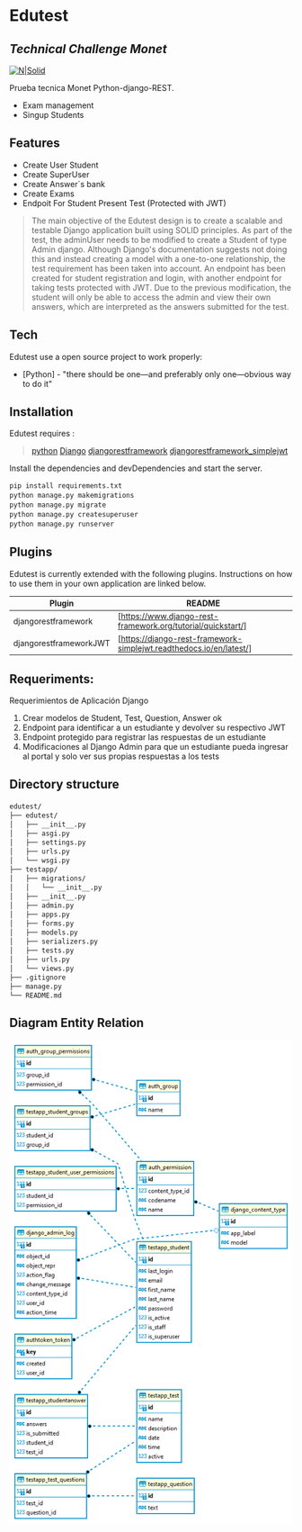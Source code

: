 # Edutest
## _Technical Challenge Monet_

[![N|Solid](https://cdn.iconscout.com/icon/free/png-256/django-12-1175186.png?f=avif&w=128)](https://docs.djangoproject.com/en/4.1/)

Prueba tecnica Monet
Python-django-REST.
- Exam management
- Singup Students

## Features

- Create User Student
- Create SuperUser
- Create Answer´s bank 
- Create Exams
- Endpoit For Student Present Test (Protected with JWT)

> The main objective of the Edutest design is to create a scalable and testable Django application built using SOLID principles. As part of the test, the adminUser needs to be modified to create a Student of type Admin django. Although Django's documentation suggests not doing this and instead creating a model with a one-to-one relationship, the test requirement has been taken into account. An endpoint has been created for student registration and login, with another endpoint for taking tests protected with JWT. Due to the previous modification, the student will only be able to access the admin and view their own answers, which are interpreted as the answers submitted for the test.


## Tech

Edutest use a open source project to work properly:

- [Python] - "there should be one—and preferably only one—obvious way to do it"

## Installation

Edutest requires :
>[python](https://www.python.org/) 
>[Django](https://www.djangoproject.com/)
>[djangorestframework](https://www.django-rest-framework.org/)
>[djangorestframework_simplejwt](https://pypi.org/project/djangorestframework-simplejwt/)

Install the dependencies and devDependencies and start the server.

```sh
pip install requirements.txt
python manage.py makemigrations
python manage.py migrate
python manage.py createsuperuser
python manage.py runserver
```


## Plugins

Edutest is currently extended with the following plugins.
Instructions on how to use them in your own application are linked below.

| Plugin | README |
| ------ | ------ |
| djangorestframework | [https://www.django-rest-framework.org/tutorial/quickstart/] |
| djangorestframeworkJWT | [https://django-rest-framework-simplejwt.readthedocs.io/en/latest/] |

## Requeriments:

Requerimientos de Aplicación Django
1. Crear modelos de Student, Test, Question, Answer ok
2. Endpoint para identificar a un estudiante y devolver su respectivo JWT
3. Endpoint protegido para registrar las respuestas de un estudiante
4. Modificaciones al Django Admin para que un estudiante pueda ingresar al portal y solo
ver sus propias respuestas a los tests

## Directory structure
~~~
edutest/
├── edutest/
│   ├── __init__.py
│   ├── asgi.py
│   ├── settings.py
│   ├── urls.py
│   └── wsgi.py
├── testapp/
│   ├── migrations/
│   │   └── __init__.py
│   ├── __init__.py
│   ├── admin.py
│   ├── apps.py
│   ├── forms.py
│   ├── models.py
│   ├── serializers.py
│   ├── tests.py
│   ├── urls.py
│   └── views.py
├── .gitignore
├── manage.py
└── README.md
~~~
## Diagram Entity Relation

![Diagram Entity Relation](/static/DER_Edutest.png)


